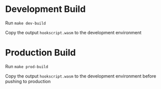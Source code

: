 # Development Build

Run `make dev-build`

Copy the output `hookscript.wasm` to the development environment

# Production Build

Run `make prod-build`

Copy the output `hookscript.wasm` to the development environment before pushing to production